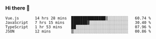 ### Hi there 👋

<!--
**xin-code/Xin-code** is a ✨ _special_ ✨ repository because its `README.md` (this file) appears on your GitHub profile.

Here are some ideas to get you started:
<!--START_SECTION:waka-->
```text
Vue.js       14 hrs 28 mins  ███████████████▒░░░░░░░░░   60.74 % 
JavaScript   7 hrs 15 mins   ███████▓░░░░░░░░░░░░░░░░░   30.40 % 
TypeScript   1 hr 53 mins    ██░░░░░░░░░░░░░░░░░░░░░░░   07.96 % 
JSON         12 mins         ▒░░░░░░░░░░░░░░░░░░░░░░░░   00.86 % 
```
<!--END_SECTION:waka-->
